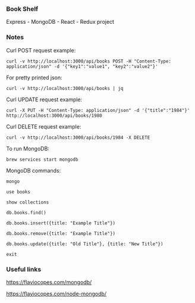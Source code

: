### Book Shelf ###

Express - MongoDB - React - Redux project

### Notes ###

Curl POST request example:

```
curl -v http://localhost:3000/api/books POST -H "Content-Type: application/json" -d '{"key1":"value1", "key2":"value2"}'
```

For pretty printed json:

```
curl -v http://localhost:3000/api/books | jq
```
Curl UPDATE request example:

```
curl -X PUT -H "Content-Type: application/json" -d '{"title":"1984"}' http://localhost:3000/api/books/1980
```
Curl DELETE request example:

```
curl -v http://localhost:3000/api/books/1984 -X DELETE
```

To run MongoDB:

```
brew services start mongodb
```

MongoDB commands:

```
mongo
```
```
use books
```
```
show collections
```
```
db.books.find()
```
```
db.books.insert({title: "Example Title"})
```
```
db.books.remove({title: "Example Title"})
```
```
db.books.update({title: "Old Title"}, {title: "New Title"})
```
```
exit
```

### Useful links ###

https://flaviocopes.com/mongodb/

https://flaviocopes.com/node-mongodb/
